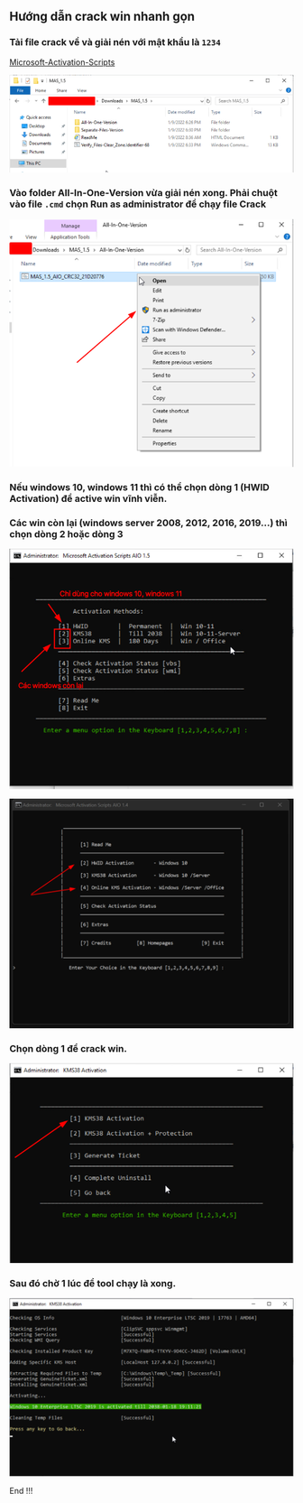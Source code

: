 ## Hướng dẫn crack win nhanh gọn

### Tải file crack về và giải nén với mật khẩu là `1234`

[Microsoft-Activation-Scripts](https://github.com/massgravel/Microsoft-Activation-Scripts/releases/download/1.5/MAS_1.5_Password_1234.7z)

![](./2022-02-21_11-00.png)

### Vào folder All-In-One-Version vừa giải nén xong. Phải chuột vào file `.cmd` chọn Run as administrator để chạy file Crack

![](./2022-02-21_11-03.png)

### Nếu windows 10, windows 11 thì có thể chọn dòng 1 (HWID Activation) để active win vĩnh viễn. 
### Các win còn lại (windows server 2008, 2012, 2016, 2019...) thì chọn dòng 2 hoặc dòng 3 

![](./2022-02-21_11-08.png)

![](./2021-12-01_20-26.png) 

### Chọn dòng 1 để crack win. 

![](./2022-02-21_11-12.png)

### Sau đó chờ 1 lúc để tool chạy là xong. 

![](./2022-02-21_11-12_1.png)


End !!!




